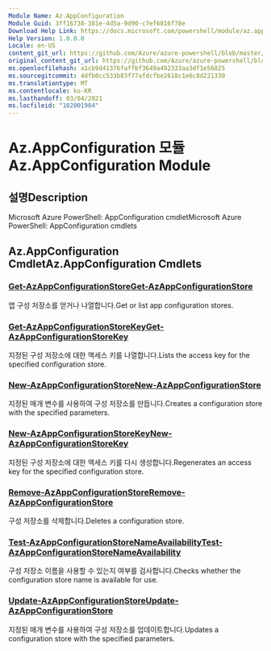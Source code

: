 ```yaml
---
Module Name: Az.AppConfiguration
Module Guid: 3ff16738-381e-4d5a-9d90-c7ef6816f78e
Download Help Link: https://docs.microsoft.com/powershell/module/az.appconfiguration
Help Version: 1.0.0.0
Locale: en-US
content_git_url: https://github.com/Azure/azure-powershell/blob/master/src/AppConfiguration/help/Az.AppConfiguration.md
original_content_git_url: https://github.com/Azure/azure-powershell/blob/master/src/AppConfiguration/help/Az.AppConfiguration.md
ms.openlocfilehash: a1cb9d41376faffbf3649a492333aa3df1e56825
ms.sourcegitcommit: 4dfb0cc533b83f77afdcfbe2618c1e6c8d221330
ms.translationtype: MT
ms.contentlocale: ko-KR
ms.lasthandoff: 03/04/2021
ms.locfileid: "102001904"
---
```

# <span data-ttu-id="5f5a2-101">Az.AppConfiguration 모듈</span><span class="sxs-lookup"><span data-stu-id="5f5a2-101">Az.AppConfiguration Module</span></span>
## <span data-ttu-id="5f5a2-102">설명</span><span class="sxs-lookup"><span data-stu-id="5f5a2-102">Description</span></span>
<span data-ttu-id="5f5a2-103">Microsoft Azure PowerShell: AppConfiguration cmdlet</span><span class="sxs-lookup"><span data-stu-id="5f5a2-103">Microsoft Azure PowerShell: AppConfiguration cmdlets</span></span>

## <span data-ttu-id="5f5a2-104">Az.AppConfiguration Cmdlet</span><span class="sxs-lookup"><span data-stu-id="5f5a2-104">Az.AppConfiguration Cmdlets</span></span>
### [<span data-ttu-id="5f5a2-105">Get-AzAppConfigurationStore</span><span class="sxs-lookup"><span data-stu-id="5f5a2-105">Get-AzAppConfigurationStore</span></span>](Get-AzAppConfigurationStore.md)
<span data-ttu-id="5f5a2-106">앱 구성 저장소를 얻거나 나열합니다.</span><span class="sxs-lookup"><span data-stu-id="5f5a2-106">Get or list app configuration stores.</span></span>

### [<span data-ttu-id="5f5a2-107">Get-AzAppConfigurationStoreKey</span><span class="sxs-lookup"><span data-stu-id="5f5a2-107">Get-AzAppConfigurationStoreKey</span></span>](Get-AzAppConfigurationStoreKey.md)
<span data-ttu-id="5f5a2-108">지정된 구성 저장소에 대한 액세스 키를 나열합니다.</span><span class="sxs-lookup"><span data-stu-id="5f5a2-108">Lists the access key for the specified configuration store.</span></span>

### [<span data-ttu-id="5f5a2-109">New-AzAppConfigurationStore</span><span class="sxs-lookup"><span data-stu-id="5f5a2-109">New-AzAppConfigurationStore</span></span>](New-AzAppConfigurationStore.md)
<span data-ttu-id="5f5a2-110">지정된 매개 변수를 사용하여 구성 저장소를 만듭니다.</span><span class="sxs-lookup"><span data-stu-id="5f5a2-110">Creates a configuration store with the specified parameters.</span></span>

### [<span data-ttu-id="5f5a2-111">New-AzAppConfigurationStoreKey</span><span class="sxs-lookup"><span data-stu-id="5f5a2-111">New-AzAppConfigurationStoreKey</span></span>](New-AzAppConfigurationStoreKey.md)
<span data-ttu-id="5f5a2-112">지정된 구성 저장소에 대한 액세스 키를 다시 생성합니다.</span><span class="sxs-lookup"><span data-stu-id="5f5a2-112">Regenerates an access key for the specified configuration store.</span></span>

### [<span data-ttu-id="5f5a2-113">Remove-AzAppConfigurationStore</span><span class="sxs-lookup"><span data-stu-id="5f5a2-113">Remove-AzAppConfigurationStore</span></span>](Remove-AzAppConfigurationStore.md)
<span data-ttu-id="5f5a2-114">구성 저장소를 삭제합니다.</span><span class="sxs-lookup"><span data-stu-id="5f5a2-114">Deletes a configuration store.</span></span>

### [<span data-ttu-id="5f5a2-115">Test-AzAppConfigurationStoreNameAvailability</span><span class="sxs-lookup"><span data-stu-id="5f5a2-115">Test-AzAppConfigurationStoreNameAvailability</span></span>](Test-AzAppConfigurationStoreNameAvailability.md)
<span data-ttu-id="5f5a2-116">구성 저장소 이름을 사용할 수 있는지 여부를 검사합니다.</span><span class="sxs-lookup"><span data-stu-id="5f5a2-116">Checks whether the configuration store name is available for use.</span></span>

### [<span data-ttu-id="5f5a2-117">Update-AzAppConfigurationStore</span><span class="sxs-lookup"><span data-stu-id="5f5a2-117">Update-AzAppConfigurationStore</span></span>](Update-AzAppConfigurationStore.md)
<span data-ttu-id="5f5a2-118">지정된 매개 변수를 사용하여 구성 저장소를 업데이트합니다.</span><span class="sxs-lookup"><span data-stu-id="5f5a2-118">Updates a configuration store with the specified parameters.</span></span>

